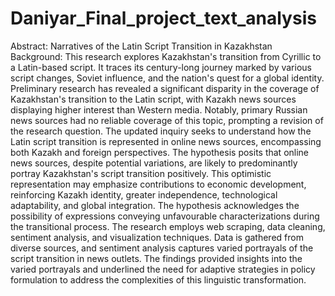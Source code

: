 # Daniyar_Final_project_text_analysis
Abstract: Narratives of the Latin Script Transition in Kazakhstan
Background:
This research explores Kazakhstan's transition from Cyrillic to a Latin-based script. It traces its century-long journey marked by various script changes, Soviet influence, and the nation's quest for a global identity.
Preliminary research has revealed a significant disparity in the coverage of Kazakhstan's transition to the Latin script, with Kazakh news sources displaying higher interest than Western media. Notably, primary Russian news sources had no reliable coverage of this topic, prompting a revision of the research question. The updated inquiry seeks to understand how the Latin script transition is represented in online news sources, encompassing both Kazakh and foreign perspectives. The hypothesis posits that online news sources, despite potential variations, are likely to predominantly portray Kazakhstan's script transition positively. This optimistic representation may emphasize contributions to economic development, reinforcing Kazakh identity, greater independence, technological adaptability, and global integration. The hypothesis acknowledges the possibility of expressions conveying unfavourable characterizations during the transitional process.
The research employs web scraping, data cleaning, sentiment analysis, and visualization techniques. Data is gathered from diverse sources, and sentiment analysis captures varied portrayals of the script transition in news outlets.
The findings provided insights into the varied portrayals and underlined the need for adaptive strategies in policy formulation to address the complexities of this linguistic transformation.
